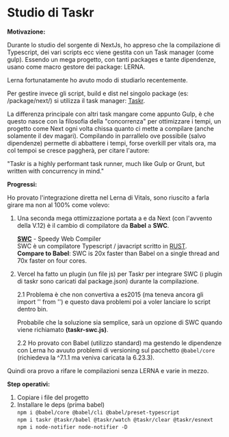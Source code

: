 # Studio di Taskr

**Motivazione:**

Durante lo studio del sorgente di NextJs, ho appreso che la compilazione di Typescript, dei vari scripts ecc viene gestita con un Task manager (come gulp).
Essendo un mega progetto, con tanti packages e tante dipendenze, usano come macro gestore dei package: LERNA.

Lerna fortunatamente ho avuto modo di studiarlo recentemente.

Per gestire invece gli script, build e dist nel singolo package (es: /package/next/) si utilizza il task manager: [Taskr](https://github.com/lukeed/taskr).

La differenza principale con altri task mangare come appunto Gulp, è che questo nasce con la filosofia della "concorrenza" per ottimizzare i tempi,
un progetto come Next ogni volta chissa quanto ci mette a compilare (anche solamente il dev magari). Compilando in parrallelo ove possibile (salvo dipendenze)
permette di abbattere i tempi, forse overkill per vitals ora, ma col tempoi se cresce paggherà, per citare l'autore:

"Taskr is a highly performant task runner, much like Gulp or Grunt, but written with concurrency in mind."

**Progressi:**

Ho provato l'integrazione diretta nel Lerna di Vitals, sono riuscito a farla girare ma non al 100% come volevo:

1. Una seconda mega ottimizzazione portata a e da Next (con l'avvento della V.12) è il cambio di compilatore da **Babel** a **SWC**.

   [**SWC**](https://swc.rs/) - Speedy Web Compiler  
    SWC è un compilatore Typescript / javacript scritto in [RUST](https://www.rust-lang.org/it).  
    **Compare to Babel**: SWC is 20x faster than Babel on a single thread and 70x faster on four cores.

2. Vercel ha fatto un plugin (un file js) per Taskr per integrare SWC (i plugin di taskr sono caricati dal package.json) durante la compilazione.

   2.1 Problema è che non convertiva a es2015 (ma teneva ancora gli import '' from '') e questo dava problemi poi a voler lanciare lo script dentro bin.

   Probabile che la soluzione sia semplice, sarà un opzione di SWC quando viene richiamato **(taskr-swc.js)**.

   2.2 Ho provato con Babel (utilizzo standard) ma gestendo le dipendenze con Lerna ho avuuto problemi di versioning sul pacchetto `@babel/core` (richiedeva la ^7.1.1 ma veniva caricata la 6.23.3).

Quindi ora provo a rifare le compilazioni senza LERNA e varie in mezzo.

**Step operativi:**

1. Copiare i file del progetto
2. Installare le deps (prima babel)  
    `npm i @babel/core @babel/cli @babel/preset-typescript`  
    `npm i taskr @taskr/babel @taskr/watch @taskr/clear @taskr/esnext`  
    `npm i node-notifier node-notifier -D`  